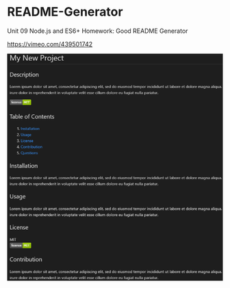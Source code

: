 # README-Generator
Unit 09 Node.js and ES6+ Homework: Good README Generator

https://vimeo.com/439501742

![Example of Generated Readme](Assets/Generated-README-Example.png)
